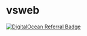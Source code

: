 # vsweb

[![DigitalOcean Referral Badge](https://web-platforms.sfo2.cdn.digitaloceanspaces.com/WWW/Badge%201.svg)](https://www.digitalocean.com/?refcode=d6fc3d1889a4&utm_campaign=Referral_Invite&utm_medium=Referral_Program&utm_source=badge)
